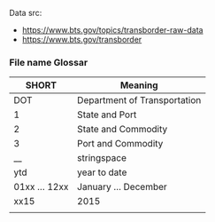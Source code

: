 Data src:

- https://www.bts.gov/topics/transborder-raw-data
- https://www.bts.gov/transborder


### File name Glossar

| SHORT       | Meaning                      |
| ----------- | ---------------------------- |
| DOT         | Department of Transportation |
| 1           | State and Port               |
| 2           | State and Commodity          |
| 3           | Port and Commodity           |
| __          | stringspace                  |
| ytd         | year to date                 |
| 01xx … 12xx | January … December           |
| xx15        | 2015                         |
|             |                              |
